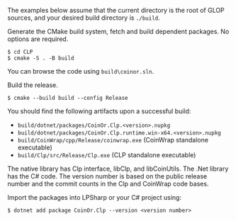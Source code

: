 The examples below assume that the current directory is the root of GLOP
sources, and your desired build directory is `./build`. 

Generate the CMake build system, fetch and build dependent packages. No options
are required.

```
$ cd CLP
$ cmake -S . -B build
```

You can browse the code using `build\coinor.sln`.

Build the release.

```
$ cmake --build build --config Release
```

You should find the following artifacts upon a successful build:

- `build/dotnet/packages/CoinOr.Clp.<version>.nupkg`
- `build/dotnet/packages/CoinOr.Clp.runtime.win-x64.<version>.nupkg`
- `build/CoinWrap/cpp/Release/coinwrap.exe` (CoinWrap standalone executable)
- `build/Clp/src/Release/Clp.exe` (CLP standalone executable)


The native library has Clp interface, libClp, and libCoinUtils. The .Net library
has the C# code. The version number is based on the public release number and
the commit counts in the Clp and CoinWrap code bases.

Import the packages into LPSharp or your C# project using:
```
$ dotnet add package CoinOr.Clp --version <version number>
```